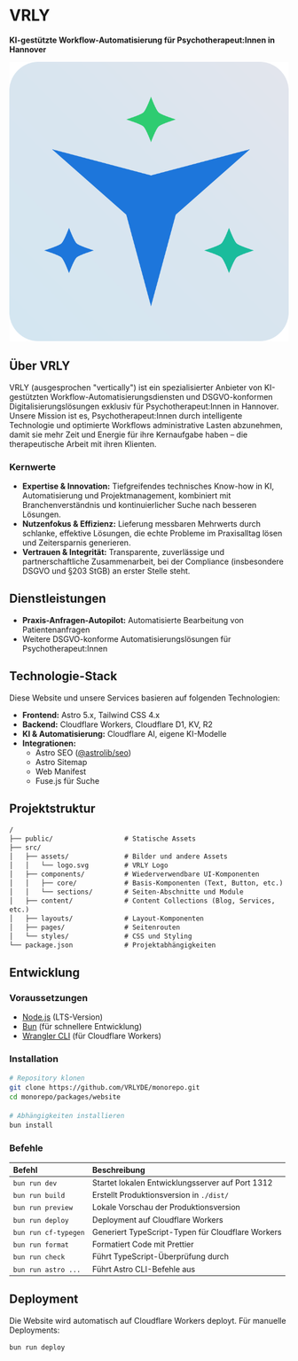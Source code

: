 # VRLY

**KI-gestützte Workflow-Automatisierung für Psychotherapeut:Innen in Hannover**

![VRLY Logo](src/assets/logo.svg)

## Über VRLY

VRLY (ausgesprochen "vertically") ist ein spezialisierter Anbieter von KI-gestützten Workflow-Automatisierungsdiensten und DSGVO-konformen Digitalisierungslösungen exklusiv für Psychotherapeut:Innen in Hannover. Unsere Mission ist es, Psychotherapeut:Innen durch intelligente Technologie und optimierte Workflows administrative Lasten abzunehmen, damit sie mehr Zeit und Energie für ihre Kernaufgabe haben – die therapeutische Arbeit mit ihren Klienten.

### Kernwerte

- **Expertise & Innovation:** Tiefgreifendes technisches Know-how in KI, Automatisierung und Projektmanagement, kombiniert mit Branchenverständnis und kontinuierlicher Suche nach besseren Lösungen.
- **Nutzenfokus & Effizienz:** Lieferung messbaren Mehrwerts durch schlanke, effektive Lösungen, die echte Probleme im Praxisalltag lösen und Zeitersparnis generieren.
- **Vertrauen & Integrität:** Transparente, zuverlässige und partnerschaftliche Zusammenarbeit, bei der Compliance (insbesondere DSGVO und §203 StGB) an erster Stelle steht.

## Dienstleistungen

- **Praxis-Anfragen-Autopilot:** Automatisierte Bearbeitung von Patientenanfragen
- Weitere DSGVO-konforme Automatisierungslösungen für Psychotherapeut:Innen

## Technologie-Stack

Diese Website und unsere Services basieren auf folgenden Technologien:

- **Frontend:** Astro 5.x, Tailwind CSS 4.x
- **Backend:** Cloudflare Workers, Cloudflare D1, KV, R2
- **KI & Automatisierung:** Cloudflare AI, eigene KI-Modelle
- **Integrationen:**
  - Astro SEO ([@astrolib/seo](https://github.com/onwidget/astrolib/tree/main/packages/seo))
  - Astro Sitemap
  - Web Manifest
  - Fuse.js für Suche

## Projektstruktur

```
/
├── public/                  # Statische Assets
├── src/
│   ├── assets/              # Bilder und andere Assets
│   │   └── logo.svg         # VRLY Logo
│   ├── components/          # Wiederverwendbare UI-Komponenten
│   │   ├── core/            # Basis-Komponenten (Text, Button, etc.)
│   │   └── sections/        # Seiten-Abschnitte und Module
│   ├── content/             # Content Collections (Blog, Services, etc.)
│   ├── layouts/             # Layout-Komponenten
│   ├── pages/               # Seitenrouten
│   └── styles/              # CSS und Styling
└── package.json             # Projektabhängigkeiten
```

## Entwicklung

### Voraussetzungen

- [Node.js](https://nodejs.org/) (LTS-Version)
- [Bun](https://bun.sh/) (für schnellere Entwicklung)
- [Wrangler CLI](https://developers.cloudflare.com/workers/wrangler/install-and-update/) (für Cloudflare Workers)

### Installation

```bash
# Repository klonen
git clone https://github.com/VRLYDE/monorepo.git
cd monorepo/packages/website

# Abhängigkeiten installieren
bun install
```

### Befehle

| Befehl               | Beschreibung                                      |
| :------------------- | :------------------------------------------------ |
| `bun run dev`        | Startet lokalen Entwicklungsserver auf Port 1312  |
| `bun run build`      | Erstellt Produktionsversion in `./dist/`          |
| `bun run preview`    | Lokale Vorschau der Produktionsversion            |
| `bun run deploy`     | Deployment auf Cloudflare Workers                 |
| `bun run cf-typegen` | Generiert TypeScript-Typen für Cloudflare Workers |
| `bun run format`     | Formatiert Code mit Prettier                      |
| `bun run check`      | Führt TypeScript-Überprüfung durch                |
| `bun run astro ...`  | Führt Astro CLI-Befehle aus                       |

## Deployment

Die Website wird automatisch auf Cloudflare Workers deployt. Für manuelle Deployments:

```bash
bun run deploy
```
